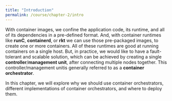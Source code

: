 ```yaml
---
title: "Introduction"
permalink: /course/chapter-2/intro
---
```

With container images, we confine the application code, its runtime, and all of its dependencies in a pre-defined format. And, with container runtimes like **runC**, **containerd**, or **rkt** we can use those pre-packaged images, to create one or more containers. All of these runtimes are good at running containers on a single host. But, in practice, we would like to have a fault-tolerant and scalable solution, which can be achieved by creating a single **controller**/**management unit**, after connecting multiple nodes together. This controller/management unitis generally referred to as a **container orchestrator**.

In this chapter, we will explore why we should use container orchestrators, different implementations of container orchestrators, and where to deploy them.